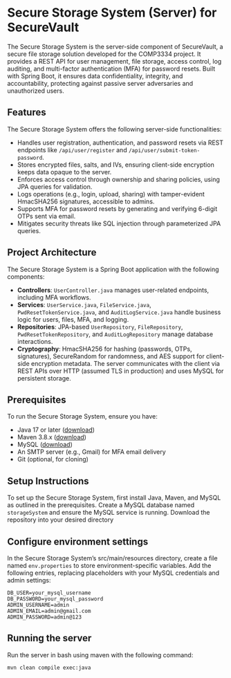 # Secure Storage System (Server) for SecureVault
The Secure Storage System is the server-side component of SecureVault, a
secure file storage solution developed for the COMP3334 project. It
provides a REST API for user management, file storage, access control, log
auditing, and multi-factor authentication (MFA) for password resets. Built
with Spring Boot, it ensures data confidentiality, integrity, and
accountability, protecting against passive server adversaries and
unauthorized users.
## Features
The Secure Storage System offers the following server-side functionalities:
- Handles user registration, authentication, and password resets via REST
endpoints like `/api/user/register` and `/api/user/submit-token-password`.
- Stores encrypted files, salts, and IVs, ensuring client-side encryption
keeps data opaque to the server.
- Enforces access control through ownership and sharing policies, using JPA
queries for validation.
- Logs operations (e.g., login, upload, sharing) with tamper-evident
HmacSHA256 signatures, accessible to admins.
- Supports MFA for password resets by generating and verifying 6-digit OTPs
sent via email.
- Mitigates security threats like SQL injection through parameterized JPA
queries.
## Project Architecture
The Secure Storage System is a Spring Boot application with the following
components:
- **Controllers**: `UserController.java` manages user-related endpoints,
including MFA workflows.
- **Services**: `UserService.java`, `FileService.java`,
`PwdResetTokenService.java`, and `AuditLogService.java` handle business
logic for users, files, MFA, and logging.
- **Repositories**: JPA-based `UserRepository`, `FileRepository`,
`PwdResetTokenRepository`, and `AuditLogRepository` manage database
interactions.
- **Cryptography**: HmacSHA256 for hashing (passwords, OTPs, signatures),
SecureRandom for randomness, and AES support for client-side encryption
metadata.
The server communicates with the client via REST APIs over HTTP (assumed
TLS in production) and uses MySQL for persistent storage.
## Prerequisites
To run the Secure Storage System, ensure you have:
- Java 17 or later ([download](https://www.java.com/en/download/))
- Maven 3.8.x ([download](https://maven.apache.org/download.cgi))
- MySQL ([download](https://dev.mysql.com/downloads/installer/))
- An SMTP server (e.g., Gmail) for MFA email delivery
- Git (optional, for cloning)
## Setup Instructions
To set up the Secure Storage System, first install Java, Maven, and MySQL
as outlined in the prerequisites. Create a MySQL database named
`storageSystem` and ensure the MySQL service is running. Download the
repository into your desired directory
## Configure environment settings
In the Secure Storage System’s src/main/resources directory, create a file
named `env.properties` to store environment-specific variables. Add the
following entries, replacing placeholders with your MySQL credentials and
admin settings:
```
DB_USER=your_mysql_username
DB_PASSWORD=your_mysql_password
ADMIN_USERNAME=admin
ADMIN_EMAIL=admin@gmail.com
ADMIN_PASSWORD=admin@123
```
## Running the server
Run the server in bash using maven with the following command:

```
mvn clean compile exec:java
```

